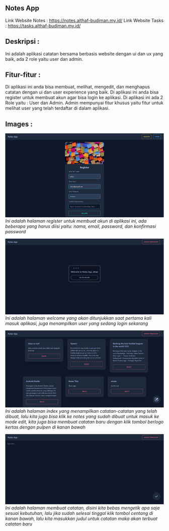 ## Notes App
Link Website Notes : https://notes.althaf-budiman.my.id/
Link Website Tasks : https://tasks.althaf-budiman.my.id/

## Deskripsi : 
Ini adalah aplikasi catatan bersama berbasis website dengan ui dan ux yang baik, ada 2 role yaitu user dan admin.

## Fitur-fitur :
Di aplikasi ini anda bisa membuat, melihat, mengedit, dan menghapus catatan dengan ui dan user experience
yang baik. Di aplikasi ini anda bisa register untuk membuat akun agar bisa login ke aplikasi.
Di aplikasi ini ada 2 Role yaitu : User dan Admin. Admin mempunyai fitur khusus yaitu fitur untuk melihat user yang telah terdaftar di dalam aplikasi.

## Images :
![Register-Page](../shared-host-project/images/register-page.png)
*Ini adalah halaman register untuk membuat akun di aplikasi ini, ada beberapa yang harus diisi yaitu: nama, email, password, dan konfirmasi password*

![welcome-page](../shared-host-project/images/welcome-page.png)
*Ini adalah halaman welcome yang akan ditunjukkan saat pertama kali masuk aplikasi, juga menampilkan user yang sedang login sekarang*

![Notes](../shared-host-project/images/notes.png)
*Ini adalah halaman index yang menampilkan catatan-catatan yang telah dibuat, lalu kita juga bisa klik ke notes yang sudah dibuat untuk masuk ke mode edit, kita juga bisa membuat catatan baru dengan klik tombol berlogo kertas dengan pulpen di kanan bawah*

![Create-Notes](../shared-host-project/images/create-notes.png)
*Ini adalah halaman membuat catatan, disini kita bebas mengetik apa saja sesuai kebutuhan, lalu jika sudah selesai tinggal klik tombol centang di kanan bawah, lalu kita masukkan judul untuk catatan maka akan terbuat catatan baru*